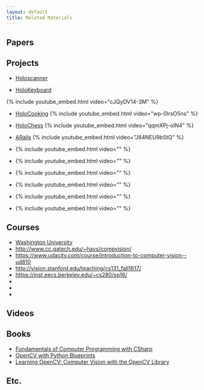 ```yaml
---
layout: default
title: Related Materials
---
```


## Papers

## Projects

- [Holoscanner](https://holoscanner.github.io/)

- [HoloKeyboard](http://holokeyboard.herokuapp.com/)

{% include youtube_embed.html video="cJQyDV14-3M" %}

- [HoloCooking](http://roxanneluo.github.io/holocook/index.html)
{% include youtube_embed.html video="wp-0IrsO5ns" %}

- [HoloChess](http://homes.cs.washington.edu/~cooperdj/vr/)
{% include youtube_embed.html video="qqmXPj-oIN4" %}

- [ARails](http://sonjakhan.github.io/vrgrads/)
{% include youtube_embed.html video="J84NEU9bStQ" %}

- []()
{% include youtube_embed.html video="" %}
- []()
{% include youtube_embed.html video="" %}
- []()
{% include youtube_embed.html video="" %}
- []()
{% include youtube_embed.html video="" %}
- []()
{% include youtube_embed.html video="" %}
- []()
{% include youtube_embed.html video="" %}

## Courses
- [Washington University](https://courses.cs.washington.edu/courses/cse481v/16sp/)
- http://www.cc.gatech.edu/~hays/compvision/
- https://www.udacity.com/course/introduction-to-computer-vision--ud810
- http://vision.stanford.edu/teaching/cs131_fall1617/
- https://inst.eecs.berkeley.edu/~cs280/sp16/
-
-
-

## Videos

## Books
- [Fundamentals of Computer Programming with CSharp](http://www.introprogramming.info/wp-content/uploads/2013/07/Books/CSharpEn/Fundamentals-of-Computer-Programming-with-CSharp-Nakov-eBook-v2013.pdf)
- [OpenCV with Python Blueprints](https://www.amazon.com/OpenCV-Python-Blueprints-Michael-Beyeler/dp/1785282697/ref=pd_sim_14_4?_encoding=UTF8&pd_rd_i=1785282697&pd_rd_r=MQ7A981QQJJ3XS4TR682&pd_rd_w=sgax3&pd_rd_wg=ZLfpY&psc=1&refRID=MQ7A981QQJJ3XS4TR682)
- [Learning OpenCV: Computer Vision with the OpenCV Library](https://www.amazon.com/Learning-OpenCV-Computer-Vision-Library/dp/0596516134/ref=pd_sim_14_1?_encoding=UTF8&pd_rd_i=0596516134&pd_rd_r=MQ7A981QQJJ3XS4TR682&pd_rd_w=sgax3&pd_rd_wg=ZLfpY&psc=1&refRID=MQ7A981QQJJ3XS4TR682)


## Etc.
